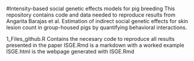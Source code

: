 #Intensity-based social genetic effects models for pig breeding
This repository contains code and data needed to reproduce results from Angarita Barajas et al. Estimation of indirect social genetic effects for skin lesion count in group-housed pigs by quantifying behavioral interactions.

1_Files_github.R Contains the necesary code to reproduce all results presented in the paper
ISGE.Rmd is a markdown with a worked example
ISGE.html is the webpage generated with ISGE.Rmd
